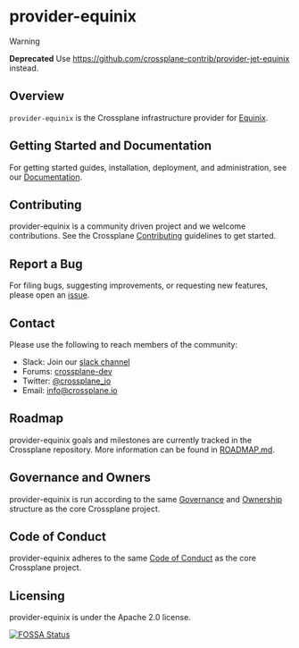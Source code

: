 # provider-equinix

> [!WARNING]
> **Deprecated** Use <https://github.com/crossplane-contrib/provider-jet-equinix> instead.

## Overview

`provider-equinix` is the Crossplane infrastructure provider for [Equinix](https://www.equinix.com/).

## Getting Started and Documentation

For getting started guides, installation, deployment, and administration, see
our [Documentation](https://crossplane.io/docs/latest).

## Contributing

provider-equinix is a community driven project and we welcome contributions.
See the Crossplane
[Contributing](https://github.com/crossplane/crossplane/blob/master/CONTRIBUTING.md)
guidelines to get started.

## Report a Bug

For filing bugs, suggesting improvements, or requesting new features, please
open an [issue](https://github.com/crossplane-contrib/provider-equinix/issues).

## Contact

Please use the following to reach members of the community:

* Slack: Join our [slack channel](https://slack.crossplane.io)
* Forums:
  [crossplane-dev](https://groups.google.com/forum/#!forum/crossplane-dev)
* Twitter: [@crossplane_io](https://twitter.com/crossplane_io)
* Email: [info@crossplane.io](mailto:info@crossplane.io)

## Roadmap

provider-equinix goals and milestones are currently tracked in the Crossplane
repository. More information can be found in
[ROADMAP.md](https://github.com/crossplane/crossplane/blob/master/ROADMAP.md).

## Governance and Owners

provider-equinix is run according to the same
[Governance](https://github.com/crossplane/crossplane/blob/master/GOVERNANCE.md)
and [Ownership](https://github.com/crossplane/crossplane/blob/master/OWNERS.md)
structure as the core Crossplane project.

## Code of Conduct

provider-equinix adheres to the same [Code of
Conduct](https://github.com/crossplane/crossplane/blob/master/CODE_OF_CONDUCT.md)
as the core Crossplane project.

## Licensing

provider-equinix is under the Apache 2.0 license.

[![FOSSA
Status](https://app.fossa.io/api/projects/git%2Bgithub.com%2Fcrossplane-contrib%2Fprovider-equinix.svg?type=large)](https://app.fossa.io/projects/git%2Bgithub.com%2Fcrossplane-contirb%2Fprovider-equinix?ref=badge_large)
